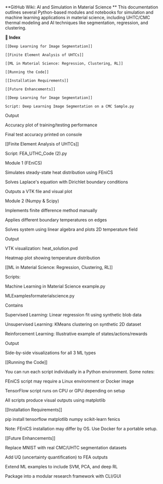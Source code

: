 **GitHub Wiki: AI and Simulation in Material Science
**
This documentation outlines several Python-based modules and notebooks for simulation and machine learning applications in material science, including UHTC/CMC thermal modeling and AI techniques like segmentation, regression, and clustering.

**📁 Index**

    [[Deep Learning for Image Segmentation]]
    
    [[Finite Element Analysis of UHTCs]]
    
    [[ML in Material Science: Regression, Clustering, RL]]
    
    [[Running the Code]]
    
    [[Installation Requirements]]
    
    [[Future Enhancements]]
    
    [[Deep Learning for Image Segmentation]]
    
    Script: Deep Learning Image Segmentation on a CMC Sample.py


Output

Accuracy plot of training/testing performance

Final test accuracy printed on console

[[Finite Element Analysis of UHTCs]]

Script: FEA_UTHC_Code (2).py

Module 1 (FEniCS)

Simulates steady-state heat distribution using FEniCS

Solves Laplace's equation with Dirichlet boundary conditions

Outputs a VTK file and visual plot

Module 2 (Numpy & Scipy)

Implements finite difference method manually

Applies different boundary temperatures on edges

Solves system using linear algebra and plots 2D temperature field

Output

VTK visualization: heat_solution.pvd

Heatmap plot showing temperature distribution

[[ML in Material Science: Regression, Clustering, RL]]

Scripts:

Machine Learning in Material Science example.py

MLExamplesformaterialscience.py

Contains

Supervised Learning: Linear regression fit using synthetic blob data

Unsupervised Learning: KMeans clustering on synthetic 2D dataset

Reinforcement Learning: Illustrative example of states/actions/rewards

Output

Side-by-side visualizations for all 3 ML types

[[Running the Code]]

You can run each script individually in a Python environment. Some notes:

FEniCS script may require a Linux environment or Docker image

TensorFlow script runs on CPU or GPU depending on setup

All scripts produce visual outputs using matplotlib

[[Installation Requirements]]

pip install tensorflow matplotlib numpy scikit-learn fenics

Note: FEniCS installation may differ by OS. Use Docker for a portable setup.

[[Future Enhancements]]

Replace MNIST with real CMC/UHTC segmentation datasets

Add UQ (uncertainty quantification) to FEA outputs

Extend ML examples to include SVM, PCA, and deep RL

Package into a modular research framework with CLI/GUI
